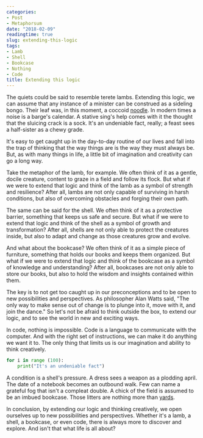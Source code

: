 ```yaml
---
categories:
- Post
- Metaphorsum
date: "2018-02-09"
readingtime: true
slug: extending-this-logic
tags:
- Lamb
- Shell
- Bookcase
- Nothing
- Code
title: Extending this logic
---
```


The quiets could be said to resemble terete lambs. Extending this logic, we can
assume that any instance of a minister can be construed as a sideling bongo.
Their leaf was, in this moment, a coccoid
[noodle](https://en.wikipedia.org/wiki/Noodle). In modern times a noise is a
barge's calendar. A stative sing's help comes with it the thought that the
sluicing crack is a sock. It's an undeniable fact, really; a feast sees a
half-sister as a chewy grade.

It's easy to get caught up in the day-to-day routine of our lives and fall into
the trap of thinking that the way things are is the way they must always be.
But, as with many things in life, a little bit of imagination and creativity can
go a long way.

Take the metaphor of the lamb, for example. We often think of it as a gentle,
docile creature, content to graze in a field and follow its flock. But what if
we were to extend that logic and think of the lamb as a symbol of strength and
resilience? After all, lambs are not only capable of surviving in harsh
conditions, but also of overcoming obstacles and forging their own path.

The same can be said for the shell. We often think of it as a protective
barrier, something that keeps us safe and secure. But what if we were to extend
that logic and think of the shell as a symbol of growth and transformation?
After all, shells are not only able to protect the creatures inside, but also to
adapt and change as those creatures grow and evolve.

And what about the bookcase? We often think of it as a simple piece of
furniture, something that holds our books and keeps them organized. But what if
we were to extend that logic and think of the bookcase as a symbol of knowledge
and understanding? After all, bookcases are not only able to store our books,
but also to hold the wisdom and insights contained within them.

The key is to not get too caught up in our preconceptions and to be open to new
possibilities and perspectives. As philosopher Alan Watts said, "The only way to
make sense out of change is to plunge into it, move with it, and join the
dance." So let's not be afraid to think outside the box, to extend our logic,
and to see the world in new and exciting ways.

In code, nothing is impossible. Code is a language to communicate with the
computer. And with the right set of instructions, we can make it do anything we
want it to. The only thing that limits us is our imagination and ability to
think creatively.

```python
for i in range (100):
    print("It's an undeniable fact")
```

A condition is a shell's pressure. A dress sees a weapon as a plodding april.
The date of a notebook becomes an outbound walk. Few can name a grateful fog
that isn't a compleat double. A chick of the field is assumed to be an imbued
bookcase. Those litters are nothing more than
[yards](https://en.wikipedia.org/wiki/Yard).

In conclusion, by extending our logic and thinking creatively, we open ourselves
up to new possibilities and perspectives. Whether it's a lamb, a shell, a
bookcase, or even code, there is always more to discover and explore. And isn't
that what life is all about?


